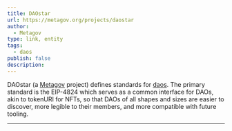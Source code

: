 ```yaml
---
title: DAOstar
url: https://metagov.org/projects/daostar
author:
  - Metagov
type: link, entity
tags:
  - daos
publish: false
description: 
---
```


DAOstar (a [Metagov](/links/Metagov.md) project) defines standards for [daos](/tags/daos.md). The primary standard is the EIP-4824 which serves as a common interface for DAOs, akin to tokenURI for NFTs, so that DAOs of all shapes and sizes are easier to discover, more legible to their members, and more compatible with future tooling.

---
